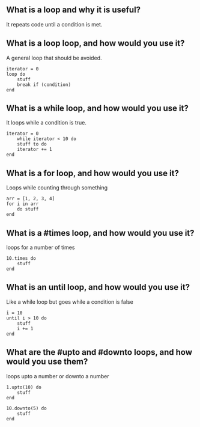## What is a loop and why it is useful?
It repeats code until a condition is met.

## What is a loop loop, and how would you use it?
A general loop that should be avoided.
```
iterator = 0
loop do
    stuff
    break if (condition)
end
```

## What is a while loop, and how would you use it?
It loops while a condition is true.
```
iterator = 0
    while iterator < 10 do
    stuff to do
    iterator += 1
end
```
## What is a for loop, and how would you use it?
Loops while counting through something
```
arr = [1, 2, 3, 4]
for i in arr
    do stuff
end
```
## What is a #times loop, and how would you use it?
loops for a number of times
```
10.times do
    stuff
end
```

## What is an until loop, and how would you use it?
Like a while loop but goes while a condition is false
```
i = 10
until i > 10 do
    stuff
    i += 1
end
```

## What are the #upto and #downto loops, and how would you use them?
loops upto a number or downto a number
```
1.upto(10) do
    stuff
end

10.downto(5) do
    stuff
end
```
